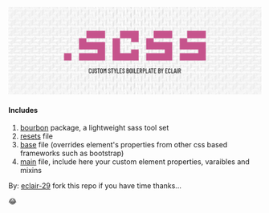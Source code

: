 ![brand](https://github.com/eclair-29/scss-dist/blob/master/__scss-brand.jpg)

#### Includes
1. [bourbon](https://www.bourbon.io/) package, a lightweight sass tool set
2. [resets](https://github.com/eclair-29/scss-dist/blob/master/globals/_reset.scss) file
3. [base](https://github.com/eclair-29/scss-dist/blob/master/globals/_base.scss) file (overrides element's properties from  other css based frameworks such as bootstrap)
4. [main](https://github.com/eclair-29/scss-dist/blob/master/main.scss) file, include here your custom element properties, varaibles and mixins 

By: [eclair-29](https://github.com/eclair-29) 
fork this repo if you have time thanks...

:joy:
